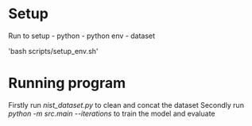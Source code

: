 # Setup
Run to setup
    - python
    - python env
    - dataset
    
'bash scripts/setup_env.sh'

# Running program
Firstly run *nist_dataset.py* to clean and concat the dataset
Secondly run *python -m src.main --iterations <number>* to train the model and evaluate